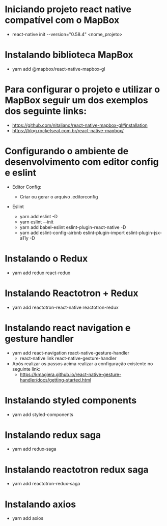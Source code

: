# Iniciando projeto react native compatível com o MapBox

- react-native init --version="0.58.4" <nome_projeto>

# Instalando biblioteca MapBox

- yarn add @mapbox/react-native-mapbox-gl

# Para configurar o projeto e utilizar o MapBox seguir um dos exemplos dos seguinte links:

- https://github.com/nitaliano/react-native-mapbox-gl#installation
- https://blog.rocketseat.com.br/react-native-mapbox/

# Configurando o ambiente de desenvolvimento com editor config e eslint

- Editor Config:

  - Criar ou gerar o arquivo .editorconfig

- Eslint

  - yarn add eslint -D
  - yarn eslint --init
  - yarn add babel-eslint eslint-plugin-react-native -D
  - yarn add eslint-config-airbnb eslint-plugin-import eslint-plugin-jsx-a11y -D

# Instalando o Redux

- yarn add redux react-redux

# Instalando Reactotron + Redux

- yarn add reactotron-react-native reactotron-redux

# Instalando react navigation e gesture handler

- yarn add react-navigation react-native-gesture-handler
  - react-native link react-native-gesture-handler
- Após realizar os passos acima realizar a configuração existente no seguinte link:
  - https://kmagiera.github.io/react-native-gesture-handler/docs/getting-started.html

# Instalando styled components

- yarn add styled-components

# Instalando redux saga

- yarn add redux-saga

# Instalando reactotron redux saga

- yarn add reactotron-redux-saga

# Instalando axios

- yarn add axios
